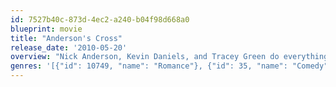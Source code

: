 ```yaml
---
id: 7527b40c-873d-4ec2-a240-b04f98d668a0
blueprint: movie
title: "Anderson's Cross"
release_date: '2010-05-20'
overview: "Nick Anderson, Kevin Daniels, and Tracey Green do everything together. They are the best of friends, and yet they couldn't be more different. Neighbors from adolescence, they finish each other's thoughts and sentences, joys and pains, happiness and tears. Using Nick's house as their own members only clubhouse, they escape into their own world of contentment. Yet the inevitable intrusion of others tests their stability in ways never imagined."
genres: '[{"id": 10749, "name": "Romance"}, {"id": 35, "name": "Comedy"}, {"id": 18, "name": "Drama"}]'
---
```

